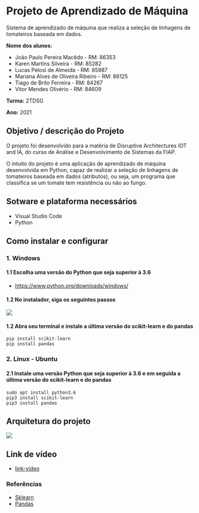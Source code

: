 # Projeto de Aprendizado de Máquina

Sistema de aprendizado de máquina que realiza a seleção de linhagens de tomateiros baseada em dados.

**Nome dos alunos:**

- João Paulo Pereira Macêdo - RM: 86353
- Karen Martins Silveira - RM: 85282
- Lucas Pelosi de Almeida - RM: 85987
- Mariana Alves de Oliveira Ribeiro - RM: 86125
- Tiago de Brito Ferreira - RM: 84267
- Vitor Mendes Olivério - RM: 84609

**Turma:** 2TDSG

**Ano:** 2021

## Objetivo / descrição do Projeto

O projeto foi desenvolvido para a matéria de Disruptive Architectures IOT and IA, do curso de Análise e Desenvolvimento de Sistemas da FIAP.

O intuito do projeto é uma aplicação de aprendizado de máquina desenvolvida em Python, capaz de realizar a seleção de linhagens de tomateiros baseada em dados (atributos), ou seja, um programa que classifica se um tomate tem resistência ou não ao fungo. 


## Sotware e plataforma necessários

- Visual Studio Code
- Python

## Como instalar e configurar

### 1. Windows

#### 1.1 Escolha uma versão do Python que seja superior à 3.6

   - https://www.python.org/downloads/windows/

#### 1.2 No instalador, siga os seguintes passos

![](https://python.org.br/images/instalacao-windows/03.png)

#### 1.2 Abra seu terminal e instale a última versão do scikit-learn e do pandas

    pip install scikit-learn
    pip install pandas

### 2. Linux - Ubuntu

#### 2.1 Instale uma versão Python que seja superior à 3.6 e em seguida a última versão do scikit-learn e do pandas

    sudo apt install python3.6
    pip3 install scikit-learn
    pip3 install pandas

## Arquitetura do projeto

<img src="https://i.imgur.com/ryfgSx3.jpg">

## Link de vídeo
- [link-video](https://youtu.be/tccrNGIe2ak)
### Referências

- [Sklearn](https://scikit-learn.org/stable/)
- [Pandas](https://pandas.pydata.org/)

